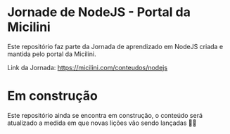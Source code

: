 # Jornade de NodeJS - Portal da Micilini

Este repositório faz parte da Jornada de aprendizado em NodeJS criada e mantida pelo portal da Micilini.

Link da Jornada: https://micilini.com/conteudos/nodejs

# Em construção

Este repositório ainda se encontra em construção, o conteúdo será atualizado a medida em que novas lições vão sendo lançadas 😶‍🌫️
